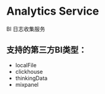 # Analytics Service

BI 日志收集服务

## 支持的第三方BI类型：

* localFile
* clickhouse
* thinkingData
* mixpanel

